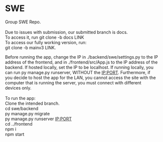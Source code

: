 # SWE
Group SWE Repo.
<br />
<br />
Due to issues with submission, our submitted branch is docs.
<br />
To access it, run git clone -b docs LINK
<br />
To access our fully working version, run: 
<br />
git clone -b mainv3 LINK.
<br />

Before running the app, change the IP in ./backend/swe/settings.py to the IP address of the frontend, and in ./frontend/src/App.js to the IP address of the backend. If hosted locally, set the IP to be localhost. If running locally, you can run py manage.py runserver, WITHOUT the <IP:PORT>. Furthermore, if you decide to host the app for the LAN, you cannot access the site with the computer that is running the server, you must connect with different devices only.
<br />
<br />
To run the app:
<br />
Clone the intended branch.
<br />
cd swe/backend
<br />
py manage.py migrate
<br />
py manage.py runserver <IP:PORT>
<br />
cd ../frontend
<br />
npm i
<br />
npm start
<br />
